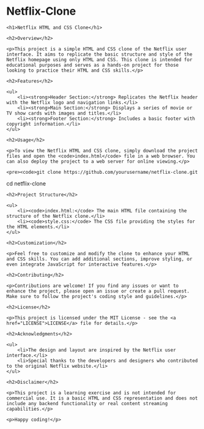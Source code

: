 # Netflix-Clone
    <h1>Netflix HTML and CSS Clone</h1>

    <h2>Overview</h2>

    <p>This project is a simple HTML and CSS clone of the Netflix user interface. It aims to replicate the basic structure and style of the Netflix homepage using only HTML and CSS. This clone is intended for educational purposes and serves as a hands-on project for those looking to practice their HTML and CSS skills.</p>

    <h2>Features</h2>

    <ul>
        <li><strong>Header Section:</strong> Replicates the Netflix header with the Netflix logo and navigation links.</li>
        <li><strong>Main Section:</strong> Displays a series of movie or TV show cards with images and titles.</li>
        <li><strong>Footer Section:</strong> Includes a basic footer with copyright information.</li>
    </ul>

    <h2>Usage</h2>

    <p>To view the Netflix HTML and CSS clone, simply download the project files and open the <code>index.html</code> file in a web browser. You can also deploy the project to a web server for online viewing.</p>

    <pre><code>git clone https://github.com/yourusername/netflix-clone.git
cd netflix-clone
</code></pre>

    <h2>Project Structure</h2>

    <ul>
        <li><code>index.html:</code> The main HTML file containing the structure of the Netflix clone.</li>
        <li><code>style.css:</code> The CSS file providing the styles for the HTML elements.</li>
    </ul>

    <h2>Customization</h2>

    <p>Feel free to customize and modify the clone to enhance your HTML and CSS skills. You can add additional sections, improve styling, or even integrate JavaScript for interactive features.</p>

    <h2>Contributing</h2>

    <p>Contributions are welcome! If you find any issues or want to enhance the project, please open an issue or create a pull request. Make sure to follow the project's coding style and guidelines.</p>

    <h2>License</h2>

    <p>This project is licensed under the MIT License - see the <a href="LICENSE">LICENSE</a> file for details.</p>

    <h2>Acknowledgments</h2>

    <ul>
        <li>The design and layout are inspired by the Netflix user interface.</li>
        <li>Special thanks to the developers and designers who contributed to the original Netflix website.</li>
    </ul>

    <h2>Disclaimer</h2>

    <p>This project is a learning exercise and is not intended for commercial use. It is a basic HTML and CSS representation and does not include any backend functionality or real content streaming capabilities.</p>

    <p>Happy coding!</p>
